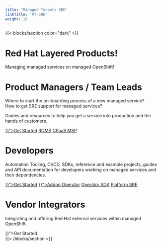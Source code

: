 ```yaml
---
title: "Managed Tenants SRE"
linkTitle: "MT-SRE"
weight: 10
---
```


{{< blocks/section color="dark" >}}

<div class="cover-section">
  <h1 class="display-1">Red Hat Layered Products!</h1>
 <p class="lead">Managing managed services on managed OpenShift!</p>

  <div class="mt-5 animate__animated animate__slideInLeft animate__fast">
    <h1>Product Managers / Team Leads</h1>
    <p>
      Where to start the on-boarding process of a new managed service?<br>
      How to get SRE support for managed services?
    </p>
    <p>
      Guides and resources to help you get a service into production and the hands of customers.
    </p>
    <a class="btn btn-lg btn-primary mr-3 mb-4" href="{{< relref "/docs/onboarding" >}}">Get Started</a>
    <a class="btn btn-lg btn-outline-light mr-3 mb-4" href="https://source.redhat.com/communitiesatredhat/communitiesofpractice/cross_cutting_co/managed_services_cop/wiki/draft_how_to_get_started_with_roms_repeatable_onboarding_for_managed_services">ROMS</a>
    <a class="btn btn-lg btn-outline-light mr-3 mb-4"
      href="https://cpaas.pages.redhat.com/documentation/">CPaaS MSP</a>
  </div>

  <div class="mt-5 animate__animated animate__slideInLeft animate__fast animate__delay-1s">
    <h1>Developers</h1>
    <p>
      Automation Tooling, CI/CD, SDKs, reference and example projects, guides and API documentation for developers working on managed services and their dependencies.
    </p>
    <a class="btn btn-lg btn-primary mr-3 mb-4" href="{{< relref "/docs/developer-hub" >}}">Get Started</a>
    <a class="btn btn-lg btn-outline-light mr-3 mb-4" href="{{< relref "/docs/developer-hub/addon-operator" >}}">Addon Operator</a>
    <a class="btn btn-lg btn-outline-light mr-3 mb-4" href="https://sdk.operatorframework.io/docs/">Operator SDK</a>
    <a class="btn btn-lg btn-outline-light mr-3 mb-4" href="https://source.redhat.com/groups/public/openshiftplatformsre">Platform SRE</a>
  </div>

  <div class="mt-5 animate__animated animate__slideInLeft animate__fast animate__delay-2s">
    <h1>Vendor Integrators</h1>
    <p>Integrating and offering Red Hat external services within managed OpenShift.</p>
    <a class="btn btn-lg btn-primary mr-3 mb-4" hrsef="{{< relref "/docs/integrator-hub" >}}">Get Started</a>
  </div>
</div>
{{< /blocks/section >}}

